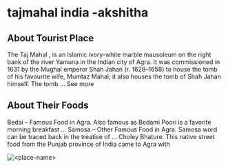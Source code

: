 # tajmahal india -akshitha

## About Tourist Place 
The Taj Mahal , is an Islamic ivory-white marble mausoleum on the right bank of the river Yamuna in the Indian city of Agra. It was commissioned in 1631 by the Mughal emperor Shah Jahan (r. 1628–1658) to house the tomb of his favourite wife, Mumtaz Mahal; it also houses the tomb of Shah Jahan himself. The tomb … See more

## About Their Foods
Bedai – Famous Food in Agra. Also famous as Bedami Poori is a favorite morning breakfast …
Samosa – Other Famous Food in Agra. Samosa word can be traced back in the treatise of …
Choley Bhature. This native street food from the Punjab province of India came to Agra with

<img align="center" src="https://res.cloudinary.com/sagacity/image/upload/c_crop,h_2814,w_4241,x_0,y_0/c_limit,dpr_auto,f_auto,fl_lossy,q_80,w_1080/shutterstock_400068991_qpukq2.jpg" alt="<place-name>"/>

<!--Example: <img align="center" src="https://lotustours.in/assets/img/taj/photo-room-detail-1.jpg" alt="Taj Mahal"/> -->
